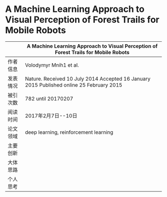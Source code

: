 #  A Machine Learning Approach to Visual Perception of Forest Trails for Mobile Robots
|               | A Machine Learning Approach to Visual Perception of Forest Trails for Mobile Robots |
| ------------- | -------------            |
| 作者信息  | Volodymyr Mnih1 et al.        |
| 发表情况 |  Nature. Received 10 July 2014 Accepted 16 January 2015 Published online 25 February 2015          |
| 被引次数 | 782 until 20170207             |
| 阅读时间 | 2017年2月7日--10日              |
| 论文领域 | deep learning, reinforcement learning        |
| 主要创新 |                           |
| 大体思路 |                           |
| 个人思考 |                           |
